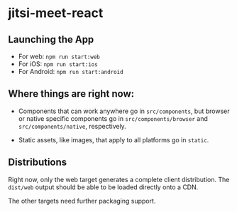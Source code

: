 # jitsi-meet-react


## Launching the App

- For web: `npm run start:web`
- For iOS: `npm run start:ios`
- For Android: `npm run start:android`

## Where things are right now:

- Components that can work anywhere go in `src/components`, but browser or native specific components go in `src/components/browser` and `src/components/native`, respectively.

- Static assets, like images, that apply to all platforms go in `static`.

## Distributions

Right now, only the web target generates a complete client distribution. The `dist/web` output should be able to be loaded directly onto a CDN.

The other targets need further packaging support.

